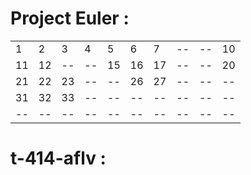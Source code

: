 # Project Euler :

|    |    |    |    |    |    |    |    |    |    |
|  - |  - |  - |  - |  - |  - |  - |  - |  - |  - |
|  1 |  2 |  3 |  4 |  5 |  6 |  7 | -- | -- | 10 |
| 11 | 12 | -- | -- | 15 | 16 | 17 | -- | -- | 20 |
| 21 | 22 | 23 | -- | -- | 26 | 27 | -- | -- | -- |
| 31 | 32 | 33 | -- | -- | -- | -- | -- | -- | -- |
| -- | -- | -- | -- | -- | -- | -- | -- | -- | -- |

# t-414-aflv :


